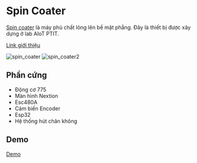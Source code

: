# Spin Coater
[Spin coater](https://www.canva.com/design/DAGm67K2gM0/AlL8mtNGsnmTIW1OU_9wVQ/edit) là máy phủ chất lỏng lên bề mặt phẳng. Đây là thiết bị được xây dựng ở lab AIoT PTIT.

[Link giới thiệu](https://www.canva.com/design/DAGm67K2gM0/AlL8mtNGsnmTIW1OU_9wVQ/edit)

![spin_coater](https://github.com/user-attachments/assets/a1c02062-b09f-4c8d-8925-45398d0ce6d1)
![spin_coater2](https://github.com/user-attachments/assets/0d286f31-e689-4544-991d-8b48de72dabd)
## Phần cứng

- Động cơ 775
- Màn hình Nextion
- Esc480A
- Cảm biến Encoder
- Esp32
- Hệ thống hút chân không

## Demo
[Demo](https://youtu.be/HqShIZsusN8)

